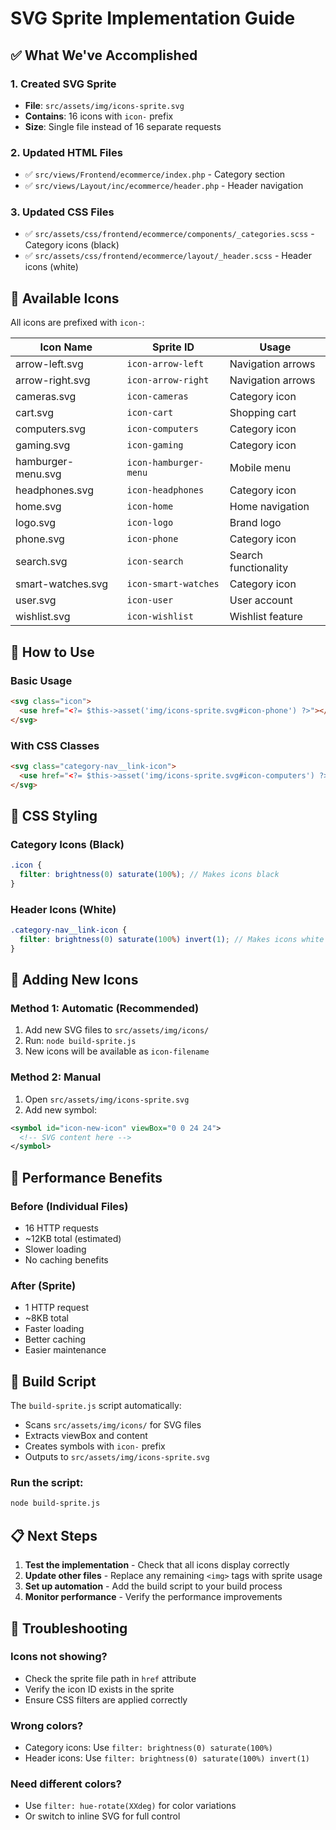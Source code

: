 # SVG Sprite Implementation Guide

## ✅ What We've Accomplished

### 1. Created SVG Sprite

- **File**: `src/assets/img/icons-sprite.svg`
- **Contains**: 16 icons with `icon-` prefix
- **Size**: Single file instead of 16 separate requests

### 2. Updated HTML Files

- ✅ `src/views/Frontend/ecommerce/index.php` - Category section
- ✅ `src/views/Layout/inc/ecommerce/header.php` - Header navigation

### 3. Updated CSS Files

- ✅ `src/assets/css/frontend/ecommerce/components/_categories.scss` - Category icons (black)
- ✅ `src/assets/css/frontend/ecommerce/layout/_header.scss` - Header icons (white)

## 🎯 Available Icons

All icons are prefixed with `icon-`:

| Icon Name          | Sprite ID             | Usage                |
| ------------------ | --------------------- | -------------------- |
| arrow-left.svg     | `icon-arrow-left`     | Navigation arrows    |
| arrow-right.svg    | `icon-arrow-right`    | Navigation arrows    |
| cameras.svg        | `icon-cameras`        | Category icon        |
| cart.svg           | `icon-cart`           | Shopping cart        |
| computers.svg      | `icon-computers`      | Category icon        |
| gaming.svg         | `icon-gaming`         | Category icon        |
| hamburger-menu.svg | `icon-hamburger-menu` | Mobile menu          |
| headphones.svg     | `icon-headphones`     | Category icon        |
| home.svg           | `icon-home`           | Home navigation      |
| logo.svg           | `icon-logo`           | Brand logo           |
| phone.svg          | `icon-phone`          | Category icon        |
| search.svg         | `icon-search`         | Search functionality |
| smart-watches.svg  | `icon-smart-watches`  | Category icon        |
| user.svg           | `icon-user`           | User account         |
| wishlist.svg       | `icon-wishlist`       | Wishlist feature     |

## 📝 How to Use

### Basic Usage

```html
<svg class="icon">
  <use href="<?= $this->asset('img/icons-sprite.svg#icon-phone') ?>"></use>
</svg>
```

### With CSS Classes

```html
<svg class="category-nav__link-icon">
  <use href="<?= $this->asset('img/icons-sprite.svg#icon-computers') ?>"></use>
</svg>
```

## 🎨 CSS Styling

### Category Icons (Black)

```scss
.icon {
  filter: brightness(0) saturate(100%); // Makes icons black
}
```

### Header Icons (White)

```scss
.category-nav__link-icon {
  filter: brightness(0) saturate(100%) invert(1); // Makes icons white
}
```

## 🔄 Adding New Icons

### Method 1: Automatic (Recommended)

1. Add new SVG files to `src/assets/img/icons/`
2. Run: `node build-sprite.js`
3. New icons will be available as `icon-filename`

### Method 2: Manual

1. Open `src/assets/img/icons-sprite.svg`
2. Add new symbol:

```xml
<symbol id="icon-new-icon" viewBox="0 0 24 24">
  <!-- SVG content here -->
</symbol>
```

## 🚀 Performance Benefits

### Before (Individual Files)

- 16 HTTP requests
- ~12KB total (estimated)
- Slower loading
- No caching benefits

### After (Sprite)

- 1 HTTP request
- ~8KB total
- Faster loading
- Better caching
- Easier maintenance

## 🔧 Build Script

The `build-sprite.js` script automatically:

- Scans `src/assets/img/icons/` for SVG files
- Extracts viewBox and content
- Creates symbols with `icon-` prefix
- Outputs to `src/assets/img/icons-sprite.svg`

### Run the script:

```bash
node build-sprite.js
```

## 📋 Next Steps

1. **Test the implementation** - Check that all icons display correctly
2. **Update other files** - Replace any remaining `<img>` tags with sprite usage
3. **Set up automation** - Add the build script to your build process
4. **Monitor performance** - Verify the performance improvements

## 🐛 Troubleshooting

### Icons not showing?

- Check the sprite file path in `href` attribute
- Verify the icon ID exists in the sprite
- Ensure CSS filters are applied correctly

### Wrong colors?

- Category icons: Use `filter: brightness(0) saturate(100%)`
- Header icons: Use `filter: brightness(0) saturate(100%) invert(1)`

### Need different colors?

- Use `filter: hue-rotate(XXdeg)` for color variations
- Or switch to inline SVG for full control
